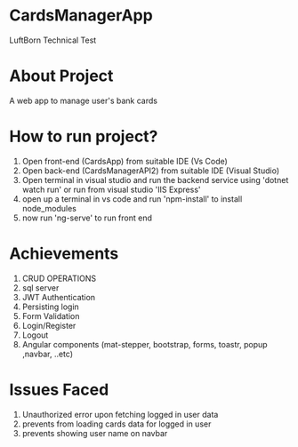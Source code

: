 # CardsManagerApp
LuftBorn Technical Test

# About Project
A web app to manage user's bank cards

# How to run project?
1. Open front-end (CardsApp) from suitable IDE (Vs Code)
2. Open back-end (CardsManagerAPI2) from suitable IDE (Visual Studio)
3. Open terminal in visual studio and run the backend service using 'dotnet watch run' or run from visual studio 'IIS Express'
4. open up a terminal in vs code and run 'npm-install' to install node_modules 
5. now run 'ng-serve' to run front end 

# Achievements 
1. CRUD OPERATIONS
2. sql server
3. JWT Authentication
4. Persisting login
5. Form Validation
6. Login/Register
7. Logout
8. Angular components (mat-stepper, bootstrap, forms, toastr, popup ,navbar, ..etc)


# Issues Faced
1. Unauthorized error upon fetching logged in user data 
2. prevents from loading cards data for logged in user 
3. prevents showing user name on navbar
